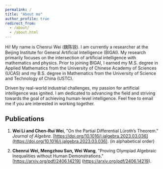 ```yaml
---
permalink: /
title: "About me"
author_profile: true
redirect_from: 
  - /about/
  - /about.html
---
```


Hi! My name is Chenrui Wei (魏陈锐). I am currently a researcher at the Beijing Institute for General Artificial Intelligence (BIGAI). My research primarily focuses on the intersection of artificial intelligence with mathematics and physics. Prior to joining BIGAI, I earned my M.S. degree in Applied Mathematics from the University of Chinese Academy of Sciences (UCAS) and my B.S. degree in Mathematics from the University of Science and Technology of China (USTC).

Driven by real-world industrial challenges, my passion for artificial intelligence was ignited. I am dedicated to advancing the field and striving towards the goal of achieving human-level intelligence. Feel free to email me if you are interested in working together.


## Publications
1. **Wei Li and Chen-Rui Wei**, "On the Partial Differential Lüroth’s Theorem." *Journal of Algebra*. [https://doi.org/10.1016/j.jalgebra.2023.03.036](https://doi.org/10.1016/j.jalgebra.2023.03.036). (in alphabetical order)

2. **Chenrui Wei, Mengzhou Sun, Wei Wang**, "Proving Olympiad Algebraic Inequalities without Human Demonstrations." [https://arxiv.org/pdf/2406.14219]
(https://arxiv.org/pdf/2406.14219).
